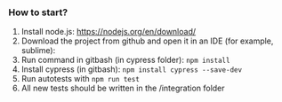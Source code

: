 ### How to start?

1. Install node.js: https://nodejs.org/en/download/
2. Download the project from github and open it in an IDE (for example, sublime):
3. Run command in gitbash (in cypress folder): `npm install`
4. Install cypress (in gitbash): `npm install cypress --save-dev`
6. Run autotests with `npm run test`
7. All new tests should be written in the /integration folder
